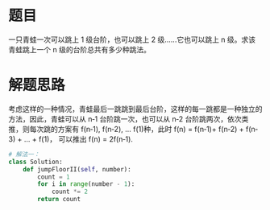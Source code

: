 
# 题目

一只青蛙一次可以跳上 1 级台阶，也可以跳上 2 级......它也可以跳上 n 级。求该青蛙跳上一个 n 级的台阶总共有多少种跳法。

# 解题思路


考虑这样的一种情况，青蛙最后一跳跳到最后台阶，这样的每一跳都是一种独立的方法，因此，青蛙可以从 n‐1 台阶跳一次，也可以从 n‐2 台阶跳两次，依次类推，则每次跳的方案有 f(n‐1), f(n‐2), ... f(1)种，此时 f(n) = f(n‐1)+ f(n‐2) + f(n‐3) + ... + f(1)，
可以推出 f(n) = 2f(n‐1).


```python
# 解法一：
class Solution:
    def jumpFloorII(self, number):
        count = 1
        for i in range(number - 1):
            count *= 2
        return count
```
